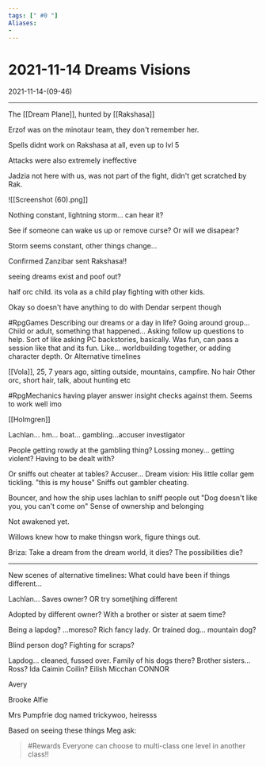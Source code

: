 ```yaml
---
tags: [" #0 "]
Aliases:
- 
---
```

# 2021-11-14 Dreams Visions
2021-11-14-(09-46)

---

The [[Dream Plane]], hunted by [[Rakshasa]]

Erzof was on the minotaur team, they don't remember her.

Spells didnt work on Rakshasa at all, even up to lvl 5

Attacks were also extremely ineffective

Jadzia not here with us, was not part of the fight, didn't get scratched by Rak.

![[Screenshot (60).png]]

Nothing constant, lightning storm... can hear it?

See if someone can wake us up or remove curse? Or will we disapear?

Storm seems constant, other things change...

Confirmed Zanzibar sent Rakshasa!!

seeing dreams exist and poof out?

half orc child. its vola as a child play fighting with other kids.

Okay so doesn't have anything to do with Dendar serpent though

#RpgGames Describing our dreams or a day in life? Going around group... Child or adult, something that happened... Asking follow up questions to help. Sort of like asking PC backstories, basically. Was fun, can pass a session like that and its fun. Like... worldbuilding together, or adding character depth. Or Alternative timelines

[[Vola]], 25, 7 years ago, sitting outside, mountains, campfire. No hair
Other orc, short hair, talk, about hunting etc

#RpgMechanics having player answer insight checks against them. Seems to work well imo

[[Holmgren]]

Lachlan... hm... boat... gambling...accuser investigator

People getting rowdy at the gambling thing? Lossing money... getting violent? Having to be dealt with?

Or sniffs out cheater at tables? Accuser...
 Dream vision: His little collar gem tickling. "this is my house" Sniffs out gambler cheating.
 
 Bouncer, and how the ship
 uses lachlan to sniff people out
 "Dog doesn't like you, you can't come on"
 Sense of ownership and belonging
 
 Not awakened yet. 
 
 Willows knew how to make thingsn work, figure things out.
 
Briza: Take a dream from the dream world, it dies? The possibilities die?

---

New scenes of alternative timelines:
What could have been if things different...

Lachlan... Saves owner? OR try sometjhing different

Adopted by different owner? With a brother or sister at saem time?

Being a lapdog? ...moreso? Rich fancy lady. Or trained dog... mountain dog?

Blind person dog? Fighting for scraps?

Lapdog... cleaned, fussed over. Family of his dogs there? Brother sisters... Ross? Ida Caimin Coilin? Eilish Micchan CONNOR 

Avery

Brooke
Alfie

Mrs Pumpfrie dog named trickywoo, heiresss

Based on seeing these things Meg ask:
> #Rewards 
>Everyone can choose to multi-class one level in another class!!
